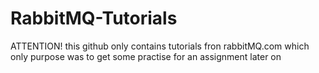 # RabbitMQ-Tutorials

ATTENTION! this github only contains tutorials fron rabbitMQ.com which only purpose was to get some practise for an assignment later on 
